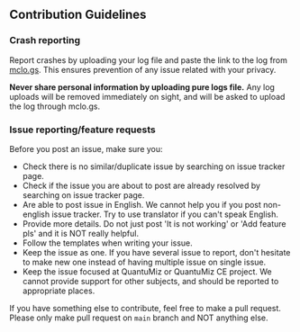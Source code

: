 ## Contribution Guidelines
### Crash reporting
Report crashes by uploading your log file and paste the link to the log from [mclo.gs](https://mclo.gs/). This ensures prevention of any issue related with your privacy.

**Never share personal information by uploading pure logs file.** Any log uploads will be removed immediately on sight, and will be asked to upload the log through mclo.gs.

### Issue reporting/feature requests
Before you post an issue, make sure you:
* Check there is no similar/duplicate issue by searching on issue tracker page.
* Check if the issue you are about to post are already resolved by searching on issue tracker page.
* Are able to post issue in English. We cannot help you if you post non-english issue tracker. Try to use translator if you can't speak English.
* Provide more details. Do not just post 'It is not working' or 'Add feature pls' and it is NOT really helpful.
* Follow the templates when writing your issue.
* Keep the issue as one. If you have several issue to report, don't hesitate to make new one instead of having multiple issue on single issue.
* Keep the issue focused at QuantuMiz or QuantuMiz CE project. We cannot provide support for other subjects, and should be reported to appropriate places.

If you have something else to contribute, feel free to make a pull request. Please only make pull request on `main` branch and NOT anything else.